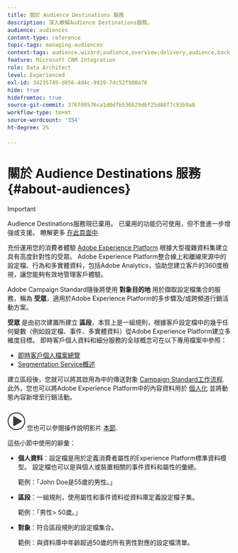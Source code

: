 ```yaml
---
title: 關於 Audience Destinations 服務
description: 深入瞭解Audience Destinations服務。
audience: audiences
content-type: reference
topic-tags: managing-audiences
context-tags: audience,wizard;audience,overview;delivery,audience,back
feature: Microsoft CRM Integration
role: Data Architect
level: Experienced
exl-id: 34235749-d056-4d4c-9939-7dc52f980a76
hide: true
hidefromtoc: true
source-git-commit: 376f00576ca1d0dfb536b29dbf25d88f7c93b9a8
workflow-type: tm+mt
source-wordcount: '354'
ht-degree: 2%

---
```


# 關於 Audience Destinations 服務 {#about-audiences}

>[!IMPORTANT]
>
>Audience Destinations服務現已棄用。 已棄用的功能仍可使用，但不會進一步增強或支援。 瞭解更多 [在此頁面中](../../rn/using/deprecated-features.md)

充份運用您的消費者體驗 [Adobe Experience Platform](https://experienceleague.adobe.com/docs/experience-platform/landing/home.html) 根據大型複雜資料集建立具有高度針對性的受眾。 Adobe Experience Platform整合線上和離線來源中的設定檔、行為和多實體資料，包括Adobe Analytics，協助您建立客戶的360度檢視，讓您能夠有效地管理客戶體驗。

Adobe Campaign Standard隨後將使用 **對象目的地** 用於擷取設定檔集合的服務，稱為 **受眾**，適用於Adobe Experience Platform的多步驟及/或跨頻道行銷活動方案。

**受眾** 是由初次建置所建立 **區段**，本質上是一組規則，根據客戶設定檔中的幾乎任何變數（例如設定檔、事件、多實體資料）從Adobe Experience Platform建立多維度目標。 即時客戶個人資料和細分服務的全球概念可在以下專用檔案中參照：

* [即時客戶個人檔案總覽](https://experienceleague.adobe.com/docs/experience-platform/profile/home.html)
* [Segmentation Service概述](https://experienceleague.adobe.com/docs/experience-platform/segmentation/home.html)

建立區段後，您就可以將其啟用為中的傳送對象 [Campaign Standard工作流程](../../integrating/using/aep-targeting-audiences.md). 此外，您也可以將Adobe Experience Platform中的內容資料用於 [個人化](../../integrating/using/aep-personalizing-campaigns.md) 並將動態內容新增至行銷活動。

![](assets/do-not-localize/how-to-video.png) 您也可以參閱操作說明影片 [本節](https://experienceleague.adobe.com/docs/campaign-learn/campaign-standard-tutorials/profiles-and-audiences/audience-destinations/audience-destinations-overview.html).

這些小節中使用的辭彙：

* **個人資料**：設定檔是用於定義消費者屬性的Experience Platform標準資料模型。 設定檔也可以是與個人或裝置相關的事件資料和屬性的彙總。

  範例：「John Doe是55歲的男性。」

* **區段**：一組規則，使用屬性和事件資料從資料庫定義設定檔子集。

  範例：「男性> 50歲。」

* **對象**：符合區段規則的設定檔集合。

  範例：與資料庫中年齡超過50歲的所有男性對應的設定檔清單。
